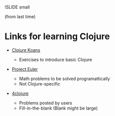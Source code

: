 !SLIDE small

(from last time)

# Links for learning Clojure

* [Clojure Koans](https://github.com/functional-koans/clojure-koans/)
    * Exercises to introduce basic Clojure

* [Project Euler](http://projecteuler.net/)
    * Math problems to be solved programattically
    * Not Clojure-specific

* [4clojure](http://www.4clojure.com/)
    * Problems posted by users
    * Fill-in-the-blank (Blank might be large)
